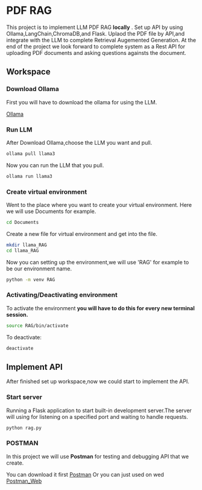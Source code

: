 # PDF RAG
This project is to implement LLM PDF RAG __locally__ .
Set up API by using Ollama,LangChain,ChromaDB,and Flask.
Uplaod the PDF file by API,and integrate with the LLM to complete Retrieval Augemented Generation.
At the end of the project we look forward to complete system as a Rest API for uploading PDF documents and asking questions againsts the document.
## Workspace

### Download Ollama

First you will have to download the ollama for using the LLM.

[Ollama](https://ollama.com/download) 
 
### Run LLM

After Download Ollama,choose the LLM you want and pull.

```zsh
ollama pull llama3
```

Now you can run the LLM that you pull.
```zsh
ollama run llama3
```
### Create virtual environment

Went to the place where you want to create your virtual environment.
Here we will use Documents for example.
```bash 
cd Documents
```

Create a new file for virtual environment and get into the file.
```zsh
mkdir llama_RAG
cd llama_RAG
```

Now you can setting up the environment,we will use 'RAG' for example to be our environment name.
```zsh
python -m venv RAG
```
### Activating/Deactivating environment

To activate the environment __you will have to do this for every new terminal session.__
```zsh
source RAG/bin/activate
```
To deactivate:
```zsh
deactivate
```

## Implement API

After finished set up workspace,now we could start to implement the API.

### Start server
Running a Flask application to start built-in development server.The server will using for listening on a specified port and waiting to handle requests.
```zsh 
python rag.py
```
### POSTMAN
In this project we will use __Postman__ for testing and debugging API that we create.

You can download it first
[Postman](https://www.postman.com/downloads/)
Or you can just used on wed
[Postman_Web](https://www.postman.com/)



